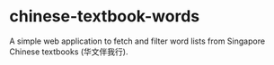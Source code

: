 # chinese-textbook-words
A simple web application to fetch and filter word lists from Singapore Chinese textbooks (华文伴我行).
